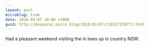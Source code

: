 ```yaml
---
layout: post
microblog: true
date: 2010-03-07 10:00 +1000
guid: http://desparoz.micro.blog/2010/03/07/t10117210772.html
---
```

Had a pleasant weekend visiting the in laws up in country NSW.
